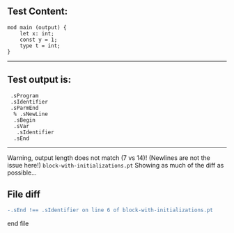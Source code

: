 
Test Content: 
-------------------------
```
mod main (output) {
    let x: int;
    const y = 1;
    type t = int;
}
```
------------------------
Test output is: 
-------------------------
```
 .sProgram
 .sIdentifier
 .sParmEnd
  % .sNewLine
  .sBegin
  .sVar
   .sIdentifier
  .sEnd

```
------------------------
Warning, output length does not match (7 vs 14)!  (Newlines are not the issue here!) `block-with-initializations.pt`
Showing as much of the diff as possible...

File diff
-------------------------
```diff
-.sEnd !== .sIdentifier on line 6 of block-with-initializations.pt

```
end file
